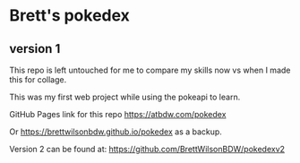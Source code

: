 # Brett's pokedex
## version 1

This repo is left untouched for me to compare my skills now vs when I made this for collage.

This was my first web project while using the pokeapi to learn.

GitHub Pages link for this repo https://atbdw.com/pokedex

Or https://brettwilsonbdw.github.io/pokedex as a backup.

Version 2 can be found at: https://github.com/BrettWilsonBDW/pokedexv2

